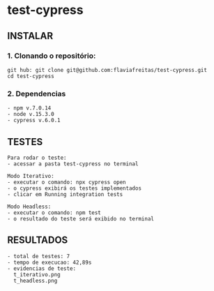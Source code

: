 # test-cypress

## INSTALAR

### 1. Clonando o repositório:
```
git hub: git clone git@github.com:flaviafreitas/test-cypress.git
cd test-cypress
```

### 2. Dependencias
```
- npm v.7.0.14
- node v.15.3.0
- cypress v.6.0.1
```

## TESTES
```
Para rodar o teste:
- acessar a pasta test-cypress no terminal

Modo Iterativo:
- executar o comando: npx cypress open
- o cypress exibirá os testes implementados
- clicar em Running integration tests

Modo Headless:
- executar o comando: npm test
- o resultado do teste será exibido no terminal
```

## RESULTADOS
```
- total de testes: 7
- tempo de execucao: 42,89s
- evidencias de teste: 
  t_iterativo.png
  t_headless.png
```
